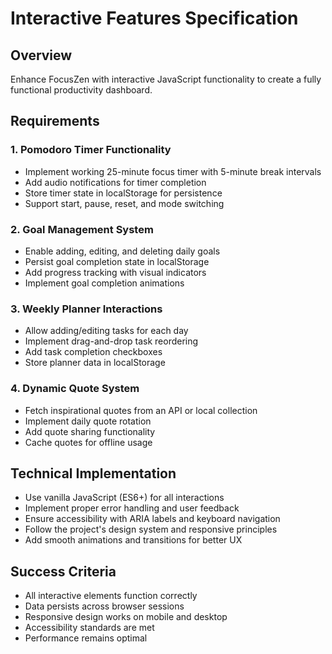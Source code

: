 # Interactive Features Specification

## Overview
Enhance FocusZen with interactive JavaScript functionality to create a fully functional productivity dashboard.

## Requirements

### 1. Pomodoro Timer Functionality
- Implement working 25-minute focus timer with 5-minute break intervals
- Add audio notifications for timer completion
- Store timer state in localStorage for persistence
- Support start, pause, reset, and mode switching

### 2. Goal Management System
- Enable adding, editing, and deleting daily goals
- Persist goal completion state in localStorage
- Add progress tracking with visual indicators
- Implement goal completion animations

### 3. Weekly Planner Interactions
- Allow adding/editing tasks for each day
- Implement drag-and-drop task reordering
- Add task completion checkboxes
- Store planner data in localStorage

### 4. Dynamic Quote System
- Fetch inspirational quotes from an API or local collection
- Implement daily quote rotation
- Add quote sharing functionality
- Cache quotes for offline usage

## Technical Implementation
- Use vanilla JavaScript (ES6+) for all interactions
- Implement proper error handling and user feedback
- Ensure accessibility with ARIA labels and keyboard navigation
- Follow the project's design system and responsive principles
- Add smooth animations and transitions for better UX

## Success Criteria
- All interactive elements function correctly
- Data persists across browser sessions
- Responsive design works on mobile and desktop
- Accessibility standards are met
- Performance remains optimal